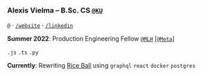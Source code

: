 ### Alexis Vielma – B.Sc. CS [`@KU`](https://ku.edu 'School Website')

[`@`](mailto:contact@alexis.kr 'Contact Me') · [`/website`](https://alexis.kr 'Peronsal Website') · [`/linkedin`](https://www.linkedin.com/in/aelxxs/ 'LinkedIn')

**Summer 2022**: Production Engineering Fellow [`@MLH`](https://fellowship.mlh.io/ 'MLH') [[`@Meta`](https://meta.com/ 'Meta')]

`.js` `.ts` `.py`

**Currently**: Rewriting [Rice Ball](https://github.com/aelxxs/riceball) using `graphql` `react` `docker` `postgres`
